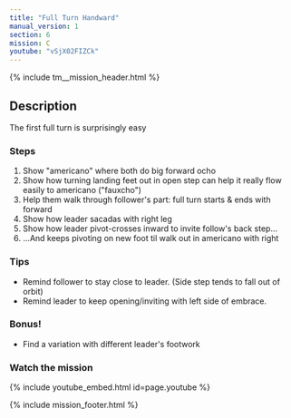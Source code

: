 ```yaml
---
title: "Full Turn Handward"
manual_version: 1
section: 6
mission: C
youtube: "vSjX02FIZCk"
---
```


{% include tm__mission_header.html %}

## Description

The first full turn is surprisingly easy

### Steps

1. Show "americano" where both do big forward ocho
2. Show how turning landing feet out in open step can help it really flow easily to americano ("fauxcho")
3. Help them walk through follower's part: full turn starts & ends with forward
4. Show how leader sacadas with right leg
5. Show how leader pivot-crosses inward to invite follow's back step…
6. ...And keeps pivoting on new foot til walk out in americano with right

### Tips

* Remind follower to stay close to leader. (Side step tends to fall out of orbit)
* Remind leader to keep opening/inviting with left side of embrace.

### Bonus!

* Find a variation with different leader's footwork

### Watch the mission

{% include youtube_embed.html id=page.youtube %}

{% include mission_footer.html %}
